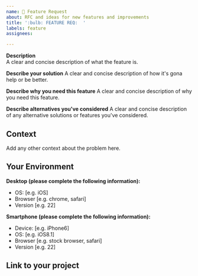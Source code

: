 ```yaml
---
name: 🚀 Feature Request
about: RFC and ideas for new features and improvements
title: ':bulb: FEATURE REQ:  '
labels: feature
assignees:

---
```


**Description**  
A clear and concise description of what the feature is.

**Describe your solution**
A clear and concise description of how it's gona help or be better.

**Describe why you need this feature**
A clear and concise description of why you need this feature.

**Describe alternatives you've considered**
A clear and concise description of any alternative solutions or features you've considered.

## Context

Add any other context about the problem here.

## Your Environment

**Desktop (please complete the following information):**

- OS: [e.g. iOS]
- Browser [e.g. chrome, safari]
- Version [e.g. 22]

**Smartphone (please complete the following information):**

- Device: [e.g. iPhone6]
- OS: [e.g. iOS8.1]
- Browser [e.g. stock browser, safari]
- Version [e.g. 22]

## Link to your project
